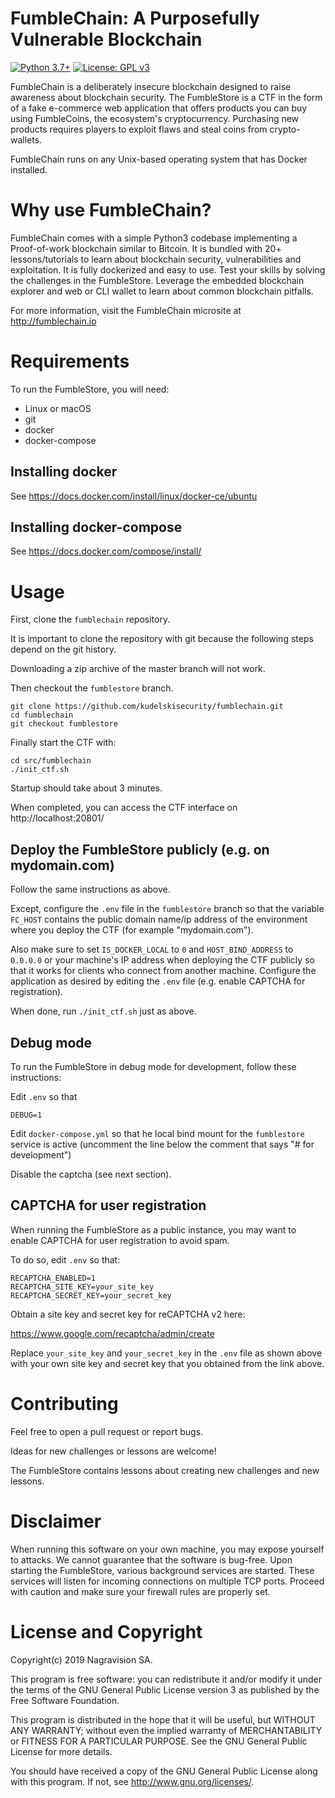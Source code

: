 # FumbleChain: A Purposefully Vulnerable Blockchain

[![Python 3.7+](https://img.shields.io/badge/python-3.7+-green.svg)](https://docs.python.org/3.7/whatsnew/) [![License: GPL v3](https://img.shields.io/badge/license-GPL%20v3-blue.svg)](http://www.gnu.org/licenses/gpl-3.0)

FumbleChain is a deliberately insecure blockchain designed to raise awareness about blockchain security.
The FumbleStore is a CTF in the form of a fake e-commerce web application that offers products you can buy using FumbleCoins, the ecosystem's cryptocurrency.
Purchasing new products requires players to exploit flaws and steal coins from crypto-wallets.

FumbleChain runs on any Unix-based operating system that has Docker installed.

# Why use FumbleChain?

FumbleChain comes with a simple Python3 codebase implementing a Proof-of-work blockchain similar to Bitcoin.
It is bundled with 20+ lessons/tutorials to learn about blockchain security, vulnerabilities and exploitation.
It is fully dockerized and easy to use. Test your skills by solving the challenges in the FumbleStore.
Leverage the embedded blockchain explorer and web or CLI wallet to learn about common blockchain pitfalls.

For more information, visit the FumbleChain microsite at http://fumblechain.io

# Requirements

To run the FumbleStore, you will need:

* Linux or macOS
* git
* docker
* docker-compose

## Installing docker

See https://docs.docker.com/install/linux/docker-ce/ubuntu

## Installing docker-compose

See https://docs.docker.com/compose/install/

# Usage

First, clone the `fumblechain` repository.

It is important to clone the repository with git because the following steps depend on the git history.

Downloading a zip archive of the master branch will not work.

Then checkout the `fumblestore` branch.

```
git clone https://github.com/kudelskisecurity/fumblechain.git
cd fumblechain
git checkout fumblestore
```

Finally start the CTF with:

```
cd src/fumblechain
./init_ctf.sh
```

Startup should take about 3 minutes.

When completed, you can access the CTF interface on http://localhost:20801/

## Deploy the FumbleStore publicly (e.g. on mydomain.com)

Follow the same instructions as above.

Except, configure the `.env` file in the `fumblestore` branch so that the variable `FC_HOST` contains the public domain name/ip address of the environment where you deploy the CTF (for example "mydomain.com").

Also make sure to set `IS_DOCKER_LOCAL` to `0` and `HOST_BIND_ADDRESS` to `0.0.0.0` or your machine's IP address when deploying the CTF publicly so that it works for clients who connect from another machine.
Configure the application as desired by editing the `.env` file (e.g. enable CAPTCHA for registration).

When done, run `./init_ctf.sh` just as above.

## Debug mode

To run the FumbleStore in debug mode for development, follow these instructions:

Edit `.env` so that

```
DEBUG=1
```

Edit `docker-compose.yml` so that he local bind mount for the `fumblestore` service is active (uncomment the line below the comment that says "# for development")

Disable the captcha (see next section).

## CAPTCHA for user registration

When running the FumbleStore as a public instance, you may want to enable CAPTCHA for user registration to avoid spam.

To do so, edit `.env` so that:

```
RECAPTCHA_ENABLED=1
RECAPTCHA_SITE_KEY=your_site_key
RECAPTCHA_SECRET_KEY=your_secret_key
```

Obtain a site key and secret key for reCAPTCHA v2 here:

https://www.google.com/recaptcha/admin/create

Replace `your_site_key` and `your_secret_key` in the `.env` file as shown above with your own site key and secret key that you obtained from the link above.

# Contributing

Feel free to open a pull request or report bugs.

Ideas for new challenges or lessons are welcome!

The FumbleStore contains lessons about creating new challenges and new lessons.

# Disclaimer

When running this software on your own machine, you may expose yourself to attacks.
We cannot guarantee that the software is bug-free.
Upon starting the FumbleStore, various background services are started.
These services will listen for incoming connections on multiple TCP ports.
Proceed with caution and make sure your firewall rules are properly set.

# License and Copyright

Copyright(c) 2019 Nagravision SA.

This program is free software: you can redistribute it and/or modify it under the terms of the GNU General Public License version 3 as published by the Free Software Foundation.

This program is distributed in the hope that it will be useful, but WITHOUT ANY WARRANTY; without even the implied warranty of MERCHANTABILITY or FITNESS FOR A PARTICULAR PURPOSE. See the GNU General Public License for more details.

You should have received a copy of the GNU General Public License along with this program. If not, see http://www.gnu.org/licenses/.
